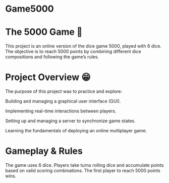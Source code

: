 # Game5000

# The 5000 Game 🎲

This project is an online version of the dice game 5000, played with 6 dice.
The objective is to reach 5000 points by combining different dice compositions and following the game’s rules.

# Project Overview 😁

The purpose of this project was to practice and explore:

Building and managing a graphical user interface (GUI).

Implementing real-time interactions between players.

Setting up and managing a server to synchronize game states.

Learning the fundamentals of deploying an online multiplayer game.

# Gameplay & Rules

The game uses 6 dice.
Players take turns rolling dice and accumulate points based on valid scoring combinations.
The first player to reach 5000 points wins.



